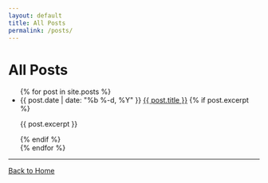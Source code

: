 ```yaml
---
layout: default
title: All Posts
permalink: /posts/
---
```


# All Posts

<ul>
  {% for post in site.posts %}
    <li>
      <span class="post-date">{{ post.date | date: "%b %-d, %Y" }}</span>
      <a href="{{ post.url | relative_url }}">{{ post.title }}</a>
      {% if post.excerpt %}
        <p>{{ post.excerpt }}</p>
      {% endif %}
    </li>
  {% endfor %}
</ul>

---

[Back to Home](/)

